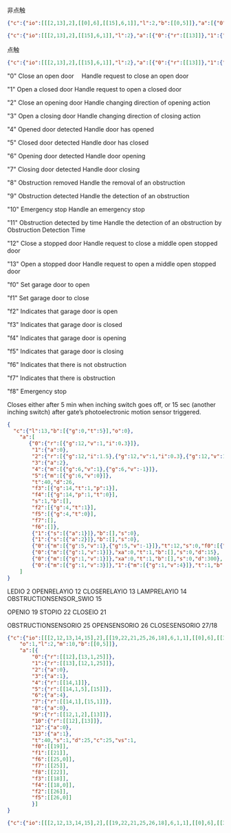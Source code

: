 
非点触
```json
{"c":{"io":[[[2,13],2],[[0],6],[[15],6,1]],"l":2,"b":[[0,5]]},"a":[{"0":{"r":[[13]]},"1":{"r":[[13,1]]},"b":[[0],[15],[15,0]]}]}
```	

```json
{"c":{"io":[[[2,13],2],[[15],6,1]],"l":2},"a":[{"0":{"r":[[13]]},"1":{"r":[[13,1]]},"b":[[15],[15,0]]}]}
```
点触
```json
{"c":{"io":[[[2,13],2],[[15],6,1]],"l":2},"a":[{"0":{"r":[[13]]},"1":{"r":[[13,1]]},"b":[[15]]}]}
```	


"0"	Close an open door				&emsp;Handle request to close an open door

"1"	Open a closed door				Handle request to open a closed door

"2"	Close an opening door				Handle changing direction of opening action

"3"	Open a closing door				Handle changing direction of closing action

"4"	Opened door detected				Handle door has opened

"5"	Closed door detected				Handle door has closed

"6"	Opening door detected				Handle door opening

"7"	Closing door detected				Handle door closing

"8"	Obstruction removed				Handle the removal of an obstruction

"9"	Obstruction detected				Handle the detection of an obstruction

"10"	Emergency stop					Handle an emergency stop

"11"	Obstruction detected by time			Handle the detection of an obstruction by Obstruction Detection Time

"12"	Close a stopped door				Handle request to close a middle open stopped door

"13"	Open a stopped door				Handle request to open a middle open stopped door


"f0"	Set garage door to open

"f1"	Set garage door to close

"f2"	Indicates that garage door is open

"f3"	Indicates that garage door is closed

"f4"	Indicates that garage door is opening

"f5"	Indicates that garage door is closing

"f6"	Indicates that there is not obstruction

"f7"	Indicates that there is obstruction

"f8"	Emergency stop

Closes either after 5 min when inching switch goes off, or 15 sec (another inching switch) after gate’s photoelectronic motion sensor triggered.

```json
{
  "c":{"l":13,"b":[{"g":0,"t":5}],"o":0},
	"a":[
	   {"0":{"r":[{"g":12,"v":1,"i":0.3}]},
		"1":{"a":0},
		"2":{"r":[{"g":12,"i":1.5},{"g":12,"v":1,"i":0.3},{"g":12,"v":1,"i":2}]},
		"3":{"a":2},
		"4":{"m":[{"g":6,"v":1},{"g":6,"v":-1}]},
		"5":{"m":[{"g":6,"v":0}]},
		"t":40,"d":26,
		"f3":[{"g":14,"t":1,"p":1}],
		"f4":[{"g":14,"p":1,"t":0}],
		"s":1,"b":[],
		"f2":[{"g":4,"t":1}],
		"f5":[{"g":4,"t":0}],
		"f7":[],
		"f6":[]},
		{"1":{"s":[{"a":1}]},"b":[],"s":0},
		{"1":{"s":[{"a":2}]},"b":[],"s":0},
		{"0":{"m":[{"g":5,"v":1},{"g":5,"v":-1}]},"t":12,"s":0,"f0":[{"g":5,"t":0}],"f1":[{"g":5,"t":1}]},
		{"0":{"m":[{"g":1,"v":1}]},"xa":0,"t":1,"b":[],"s":0,"d":15},
		{"0":{"m":[{"g":1,"v":1}]},"xa":0,"t":1,"b":[],"s":0,"d":300},
		{"0":{"m":[{"g":1,"v":3}]},"1":{"m":[{"g":1,"v":4}]},"t":1,"b":[],"s":0}
	]
} 
```

LEDIO 2
OPENRELAYIO 12
CLOSERELAYIO 13
LAMPRELAYIO 14
OBSTRUCTIONSENSOR_SWIO 15

OPENIO 19
STOPIO 22
CLOSEIO 21

OBSTRUCTIONSENSORIO 25
OPENSENSORIO 26
CLOSESENSORIO 27/18

```json
{"c":{"io":[[[2,12,13,14,15],2],[[19,22,21,25,26,18],6,1,1],[[0],6],[[33]]],
	"o":1,"l":2,"m":10,"b":[[0,5]]},
	"a":[{
		"0":{"r":[[12],[13,1,25]]},
		"1":{"r":[[13],[12,1,25]]},
		"2":{"a":0},
		"3":{"a":1},
		"4":{"r":[[14,1]]},
		"5":{"r":[[14,1,5],[15]]},
		"6":{"a":4},
		"7":{"r":[[14,1],[15,1]]},
		"8":{"a":0},
		"9":{"r":[[12,1,2],[13]]},
		"10":{"r":[[12],[13]]},
		"12":{"a":0},
		"13":{"a":1},
		"t":40,"s":1,"d":25,"c":25,"vs":1,
		"f0":[[19]],
		"f1":[[21]],
		"f6":[[25,0]],
		"f7":[[25]],
		"f8":[[22]],
		"f3":[[18]],
		"f4":[[18,0]],
		"f2":[[26]],
		"f5":[[26,0]]
		}]
}
```

```json
{"c":{"io":[[[2,12,13,14,15],2],[[19,22,21,25,26,18],6,1,1],[[0],6],[[33]]],"o":1,"l":2,"m":10,"b":[[0,5]]},"a":[{"0":{"r":[[12],[13,1,25]]},"1":{"r":[[13],[12,1,25]]},"2":{"a":0},"3":{"a":1},"4":{"r":[[14,1]]},"5":{"r":[[14,1,5],[15]]},"6":{"a":4},"7":{"r":[[14,1],[15,1]]},"8":{"a":0},"9":{"r":[[12,1,2],[13]]},"10":{"r":[[12],[13]]},"12":{"a":0},"13":{"a":1},"t":40,"s":1,"d":25,"c":25,"vs":1,"f0":[[19]],"f1":[[21]],"f6":[[25,0]],"f7":[[25]],"f8":[[22]],"f3":[[18]],"f4":[[18,0]],"f2":[[26]],"f5":[[26,0]]}]}
```